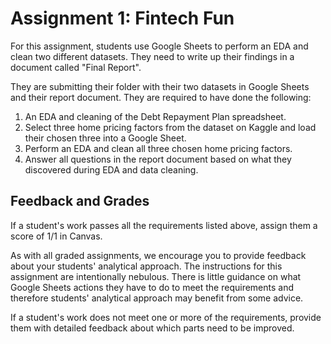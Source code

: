 # Assignment 1: Fintech Fun

For this assignment, students use Google Sheets to perform an EDA and clean two different datasets. They need to write up their findings in a document called "Final Report".

They are submitting their folder with their two datasets in Google Sheets and their report document. They are required to have done the following:

1. An EDA and cleaning of the Debt Repayment Plan spreadsheet.
1. Select three home pricing factors from the dataset on Kaggle and load their chosen three into a Google Sheet. 
1. Perform an EDA and clean all three chosen home pricing factors. 
1. Answer all questions in the report document based on what they discovered during EDA and data cleaning.

## Feedback and Grades

If a student's work passes all the requirements listed above, assign them a score of 1/1 in Canvas.

As with all graded assignments, we encourage you to provide feedback about your students' analytical approach. The instructions for this assignment are intentionally nebulous. There is little guidance on what Google Sheets actions they have to do to meet the requirements and therefore students' analytical approach may benefit from some advice.

If a student's work does not meet one or more of the requirements, provide them with detailed feedback about which parts need to be improved.

